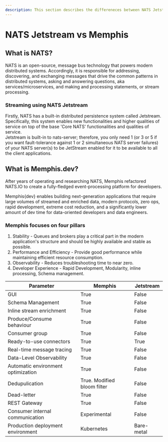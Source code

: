 ```yaml
---
description: This section describes the differeneces between NATS Jetstream and Memphis
---
```


# NATS Jetstream vs Memphis

## **What is NATS?**

​​NATS is an open-source, message bus technology that powers modern distributed systems. Accordingly, it is responsible for addressing, discovering, and exchanging messages that drive the common patterns in distributed systems, asking and answering questions, aka services/microservices, and making and processing statements, or stream processing.

### Streaming using NATS Jetstream

Firstly, NATS has a built-in distributed persistence system called Jetstream. Specifically, this system enables new functionalities and higher qualities of service on top of the base 'Core NATS' functionalities and qualities of service.\
Jetstream is built-in to nats-server; therefore, you only need 1 (or 3 or 5 if you want fault-tolerance against 1 or 2 simultaneous NATS server failures) of your NATS server(s) to be JetStream enabled for it to be available to all the client applications.

## **What is Memphis.dev?**

After years of operating and researching NATS, Memphis refactored NATS.IO to create a fully-fledged event-processing platform for developers.

Memphis{dev} enables building next-generation applications that require large volumes of streamed and enriched data, modern protocols, zero ops, rapid development, extreme cost reduction, and a significantly lower amount of dev time for data-oriented developers and data engineers.

### **Memphis focuses on four pillars**

1. Stability - Queues and brokers play a critical part in the modern application's structure and should be highly available and stable as possible.
2. Performance and Efficiency - Provide good performance while maintaining efficient resource consumption.
3. Observability - Reduces troubleshooting time to near zero.
4. Developer Experience - Rapid Development, Modularity, inline processing, Schema management.

| Parameter                          | Memphis                     | Jetstream  |
| ---------------------------------- | --------------------------- | ---------- |
| GUI                                | True                        | False      |
| Schema Management                  | True                        | False      |
| Inline stream enrichment           | True                        | False      |
| Produce/Consume behaviour          | True                        | False      |
| Consumer group                     | True                        | False      |
| Ready-to-use connectors            | True                        | True       |
| Real-time message tracing          | True                        | False      |
| Data-Level Observability           | True                        | False      |
| Automatic environment optimization | True                        | False      |
| Dedupulication                     | True. Modified bloom filter | False      |
| Dead-letter                        | True                        | False      |
| REST Gateway                       | True                        | False      |
| Consumer internal communication    | Experimental                | False      |
| Production deployment environment  | Kubernetes                  | Bare-metal |
